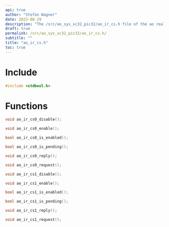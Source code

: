 ```yaml
---
api: true
author: "Stefan Wagner"
date: 2022-08-29
description: "The /src/ao_sys_xc32_pic32/ao_ir_cs.h file of the ao real-time operating system."
draft: true
permalink: /src/ao_sys_xc32_pic32/ao_ir_cs.h/
subtitle: ""
title: "ao_ir_cs.h"
toc: true
---
```


# Include

```c
#include <stdbool.h>
```

# Functions

```c
void ao_ir_cs0_disable();
```

```c
void ao_ir_cs0_enable();
```

```c
bool ao_ir_cs0_is_enabled();
```

```c
bool ao_ir_cs0_is_pending();
```

```c
void ao_ir_cs0_reply();
```

```c
void ao_ir_cs0_request();
```

```c
void ao_ir_cs1_disable();
```

```c
void ao_ir_cs1_enable();
```

```c
bool ao_ir_cs1_is_enabled();
```

```c
bool ao_ir_cs1_is_pending();
```

```c
void ao_ir_cs1_reply();
```

```c
void ao_ir_cs1_request();
```

